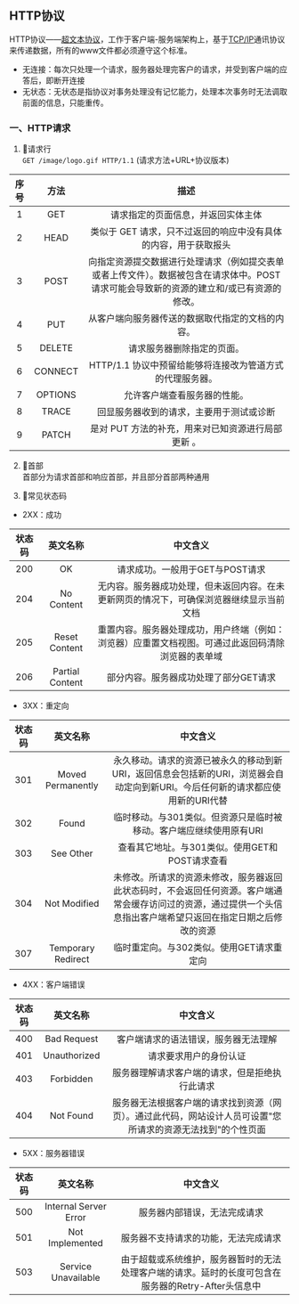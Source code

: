 ## HTTP协议
HTTP协议——<u>超文本协议</u>，工作于客户端-服务端架构上，基于<u>TCP/IP</u>通讯协议来传递数据，所有的www文件都必须遵守这个标准。  
- 无连接：每次只处理一个请求，服务器处理完客户的请求，并受到客户端的应答后，即断开连接
- 无状态：无状态是指协议对事务处理没有记忆能力，处理本次事务时无法调取前面的信息，只能重传。

### 一、HTTP请求
1. 🍗请求行  
 `GET /image/logo.gif HTTP/1.1` (请求方法+URL+协议版本)  

序号|方法|描述
:--:|:--:|:--:
1| GET|请求指定的页面信息，并返回实体主体 
2|HEAD|类似于 GET 请求，只不过返回的响应中没有具体的内容，用于获取报头 
3|POST|向指定资源提交数据进行处理请求（例如提交表单或者上传文件）。数据被包含在请求体中。POST 请求可能会导致新的资源的建立和/或已有资源的修改。
4| PUT|从客户端向服务器传送的数据取代指定的文档的内容。
5| DELETE|请求服务器删除指定的页面。
6| CONNECT|HTTP/1.1 协议中预留给能够将连接改为管道方式的代理服务器。
7| OPTIONS|允许客户端查看服务器的性能。
8| TRACE  |回显服务器收到的请求，主要用于测试或诊断
9| PATCH  |是对 PUT 方法的补充，用来对已知资源进行局部更新 。

2. 🍗首部  
首部分为请求首部和响应首部，并且部分首部两种通用

3. 🍗常见状态码
- 2XX：成功

状态码|英文名称|中文含义
:--:|:--:|:--:
200|OK|请求成功。一般用于GET与POST请求 
204|No Content|无内容。服务器成功处理，但未返回内容。在未更新网页的情况下，可确保浏览器继续显示当前文档
205|Reset Content|重置内容。服务器处理成功，用户终端（例如：浏览器）应重置文档视图。可通过此返回码清除浏览器的表单域
206|Partial Content|部分内容。服务器成功处理了部分GET请求
- 3XX：重定向  

状态码|英文名称|中文含义
:--:|:--:|:--:
301|Moved Permanently|永久移动。请求的资源已被永久的移动到新URI，返回信息会包括新的URI，浏览器会自动定向到新URI。今后任何新的请求都应使用新的URI代替
302|Found|临时移动。与301类似。但资源只是临时被移动。客户端应继续使用原有URI  
303|See Other|查看其它地址。与301类似。使用GET和POST请求查看  
304|Not Modified|未修改。所请求的资源未修改，服务器返回此状态码时，不会返回任何资源。客户端通常会缓存访问过的资源，通过提供一个头信息指出客户端希望只返回在指定日期之后修改的资源
307|Temporary Redirect|临时重定向。与302类似。使用GET请求重定向
- 4XX：客户端错误

状态码|英文名称|中文含义
:--:|:--:|:--:
400|Bad Request|客户端请求的语法错误，服务器无法理解
401|Unauthorized|请求要求用户的身份认证
403|Forbidden|服务器理解请求客户端的请求，但是拒绝执行此请求
404|Not Found|服务器无法根据客户端的请求找到资源（网页）。通过此代码，网站设计人员可设置"您所请求的资源无法找到"的个性页面

- 5XX：服务器错误

状态码|英文名称|中文含义
:--:|:--:|:--:
500|Internal Server Error|服务器内部错误，无法完成请求
501|Not Implemented|服务器不支持请求的功能，无法完成请求
503|Service Unavailable|由于超载或系统维护，服务器暂时的无法处理客户端的请求。延时的长度可包含在服务器的Retry-After头信息中